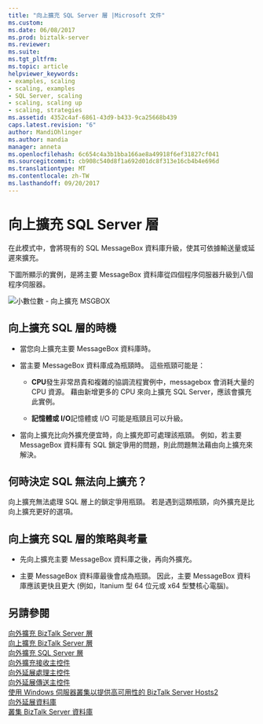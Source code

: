 ```yaml
---
title: "向上擴充 SQL Server 層 |Microsoft 文件"
ms.custom: 
ms.date: 06/08/2017
ms.prod: biztalk-server
ms.reviewer: 
ms.suite: 
ms.tgt_pltfrm: 
ms.topic: article
helpviewer_keywords:
- examples, scaling
- scaling, examples
- SQL Server, scaling
- scaling, scaling up
- scaling, strategies
ms.assetid: 4352c4af-6861-43d9-b433-9ca25668b439
caps.latest.revision: "6"
author: MandiOhlinger
ms.author: mandia
manager: anneta
ms.openlocfilehash: 6c654c4a3b1bba166ae8a49918f6ef31827cf041
ms.sourcegitcommit: cb908c540d8f1a692d01dc8f313e16cb4b4e696d
ms.translationtype: MT
ms.contentlocale: zh-TW
ms.lasthandoff: 09/20/2017
---
```

# <a name="scaling-up-the-sql-server-tier"></a>向上擴充 SQL Server 層
在此模式中，會將現有的 SQL MessageBox 資料庫升級，使其可依據輸送量或延遲來擴充。  
  
 下圖所顯示的實例，是將主要 MessageBox 資料庫從四個程序伺服器升級到八個程序伺服器。  
  
 ![小數位數 &#45; 向上擴充 MSGBOX](../core/media/scaleupmsgbox2.gif "ScaleUpMsgBox2")  
  
## <a name="when-to-scale-up-the-sql-tier"></a>向上擴充 SQL 層的時機  
  
-   當您向上擴充主要 MessageBox 資料庫時。  
  
-   當主要 MessageBox 資料庫成為瓶頸時。 這些瓶頸可能是：  
  
    -   **CPU**發生非常昂貴和複雜的協調流程實例中，messagebox 會消耗大量的 CPU 資源。 藉由新增更多的 CPU 來向上擴充 SQL Server，應該會擴充此實例。  
  
    -   **記憶體或 I/O**記憶體或 I/O 可能是瓶頸且可以升級。  
  
-   當向上擴充比向外擴充便宜時，向上擴充即可處理該瓶頸。 例如，若主要 MessageBox 資料庫有 SQL 鎖定爭用的問題，則此問題無法藉由向上擴充來解決。  
  
## <a name="when-do-you-decide-sql-cannot-scale-up"></a>何時決定 SQL 無法向上擴充？  
 向上擴充無法處理 SQL 層上的鎖定爭用瓶頸。 若是遇到這類瓶頸，向外擴充是比向上擴充更好的選項。  
  
## <a name="strategies-and-considerations-for-scaling-up-the-sql-tier"></a>向上擴充 SQL 層的策略與考量  
  
-   先向上擴充主要 MessageBox 資料庫之後，再向外擴充。  
  
-   主要 MessageBox 資料庫最後會成為瓶頸。 因此，主要 MessageBox 資料庫應該更快且更大 (例如，Itanium 型 64 位元或 x64 型雙核心電腦)。  
  
## <a name="see-also"></a>另請參閱  
 [向外擴充 BizTalk Server 層](../core/scaling-out-the-biztalk-server-tier.md)   
 [向上擴充 BizTalk Server 層](../core/scaling-up-the-biztalk-server-tier.md)   
 [向外擴充 SQL Server 層](../core/scaling-out-the-sql-server-tier.md)   
 [向外擴充接收主控件](../core/scaled-out-receiving-hosts.md)   
 [向外延展處理主控件](../core/scaled-out-processing-hosts.md)   
 [向外延展傳送主控件](../core/scaled-out-sending-hosts.md)   
 [使用 Windows 伺服器叢集以提供高可用性的 BizTalk Server Hosts2](../core/use-windows-cluster-to-provide-high-availability-for-biztalk-hosts.md)   
 [向外延展資料庫](../core/scaled-out-databases.md)   
 [叢集 BizTalk Server 資料庫](../core/clustering-the-biztalk-server-databases1.md)
